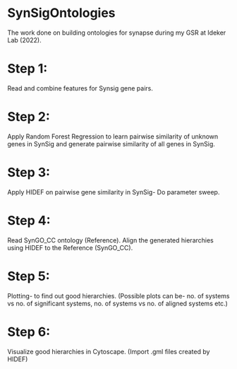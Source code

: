 # SynSigOntologies
The work done on building ontologies for synapse during my GSR at Ideker Lab (2022). 
# Step 1: 
Read and combine features for Synsig gene pairs.

# Step 2:
Apply Random Forest Regression to learn pairwise similarity of unknown genes in SynSig and generate pairwise similarity of all genes in SynSig.

# Step 3:
Apply HIDEF on pairwise gene similarity in SynSig- Do parameter sweep.

# Step 4:
Read SynGO_CC ontology (Reference). Align the generated hierarchies using HIDEF to the Reference (SynGO_CC).

# Step 5:
Plotting- to find out good hierarchies. (Possible plots can be- no. of systems vs no. of significant systems, no. of systems vs no. of aligned systems etc.)

# Step 6:
Visualize good hierarchies in Cytoscape. (Import .gml files created by HIDEF)

